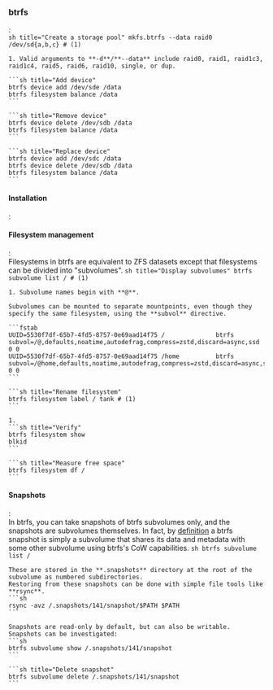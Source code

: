 ### btrfs
:   
    ```sh title="Create a storage pool"
    mkfs.btrfs --data raid0 /dev/sd{a,b,c} # (1)
    ```

    1. Valid arguments to **-d**/**--data** include raid0, raid1, raid1c3, raid1c4, raid5, raid6, raid10, single, or dup.

    ```sh title="Add device"
    btrfs device add /dev/sde /data
    btrfs filesystem balance /data
    ```

    ```sh title="Remove device"
    btrfs device delete /dev/sdb /data
    btrfs filesystem balance /data
    ```

    ```sh title="Replace device"
    btrfs device add /dev/sdc /data
    btrfs device delete /dev/sdb /data
    btrfs filesystem balance /data
    ```

#### Installation
:   
    

#### Filesystem management
:   
    Filesystems in btrfs are equivalent to ZFS datasets except that filesystems can be divided into "subvolumes".
    ```sh title="Display subvolumes"
    btrfs subvolume list / # (1)
    ```
    
    1. Subvolume names begin with **@**.

    Subvolumes can be mounted to separate mountpoints, even though they specify the same filesystem, using the **subvol** directive.
    
    ```fstab
    UUID=5530f7df-65b7-4fd5-8757-0e69aad14f75 /              btrfs   subvol=/@,defaults,noatime,autodefrag,compress=zstd,discard=async,ssd 0 0
    UUID=5530f7df-65b7-4fd5-8757-0e69aad14f75 /home          btrfs   subvol=/@home,defaults,noatime,autodefrag,compress=zstd,discard=async,ssd 0 0
    ```

    ```sh title="Rename filesystem"
    btrfs filesystem label / tank # (1)
    ```

    1. 
    ```sh title="Verify"
    btrfs filesystem show
    blkid
    ```

    ```sh title="Measure free space"
    btrfs filesystem df /
    ```

#### Snapshots
:   
    In btrfs, you can take snapshots of btrfs subvolumes only, and the snapshots are subvolumes themselves.
    In fact, by [definition](https://btrfs.wiki.kernel.org/index.php/SysadminGuide#Snapshots) a btrfs snapshot is simply a subvolume that shares its data and metadata with some other subvolume using btrfs's CoW capabilities.
    ```sh
    btrfs subvolume list /
    ```

    These are stored in the **.snapshots** directory at the root of the subvolume as numbered subdirectories.
    Restoring from these snapshots can be done with simple file tools like **rsync**.
    ```sh
    rsync -avz /.snapshots/141/snapshot/$PATH $PATH
    ```
    
    Snapshots are read-only by default, but can also be writable.
    Snapshots can be investigated:
    ```sh
    btrfs subvolume show /.snapshots/141/snapshot
    ```

    ```sh title="Delete snapshot"
    btrfs subvolume delete /.snapshots/141/snapshot
    ```
